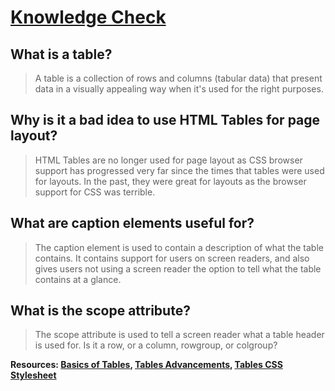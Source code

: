 # [Knowledge Check](https://www.theodinproject.com/lessons/node-path-intermediate-html-and-css-tables)

## What is a table?

> A table is a collection of rows and columns (tabular data) that present data in a visually appealing way when it's used for the right purposes.

## Why is it a bad idea to use HTML Tables for page layout?

> HTML Tables are no longer used for page layout as CSS browser support has progressed very far since the times that tables were used for layouts. In the past, they were great for layouts as the browser support for CSS was terrible. 

## What are caption elements useful for?

> The caption element is used to contain a description of what the table contains. It contains support for users on screen readers, and also gives users not using a screen reader the option to tell what the table contains at a glance.

## What is the scope attribute?

> The scope attribute is used to tell a screen reader what a table header is used for. Is it a row, or a column, rowgroup, or colgroup?

**Resources: [Basics of Tables](https://developer.mozilla.org/en-US/docs/Learn/HTML/Tables/Basics), [Tables Advancements](https://developer.mozilla.org/en-US/docs/Learn/HTML/Tables/Advanced), [Tables CSS Stylesheet](https://github.com/mdn/learning-area/blob/main/html/tables/basic/minimal-table.css)**